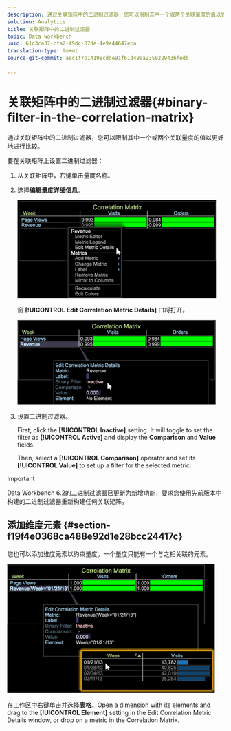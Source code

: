 ```yaml
---
description: 通过关联矩阵中的二进制过滤器，您可以限制其中一个或两个关联量度的值以更好地进行比较。
solution: Analytics
title: 关联矩阵中的二进制过滤器
topic: Data workbench
uuid: 61c3ca37-cfa2-49dc-87de-4e9a44647eca
translation-type: tm+mt
source-git-commit: aec1f7b14198cdde91f61d490a235022943bfedb

---
```



# 关联矩阵中的二进制过滤器{#binary-filter-in-the-correlation-matrix}

通过关联矩阵中的二进制过滤器，您可以限制其中一个或两个关联量度的值以更好地进行比较。

要在关联矩阵上设置二进制过滤器：

1. 从关联矩阵中，右键单击量度名称。
1. 选择&#x200B;**编辑量度详细信息**。

   ![](assets/correlation_matrix_binary_filter.png)

   窗 **[!UICONTROL Edit Correlation Metric Details]** 口将打开。

   ![](assets/correlation_matrix_metric_details.png)

1. 设置二进制过滤器。

   First, click the **[!UICONTROL Inactive]** setting. It will toggle to set the filter as **[!UICONTROL Active]** and display the **Comparison** and **Value** fields.

   Then, select a **[!UICONTROL Comparison]** operator and set its **[!UICONTROL Value]** to set up a filter for the selected metric.

>[!IMPORTANT]
>
>Data Workbench 6.2的二进制过滤器已更新为新增功能，要求您使用先前版本中构建的二进制过滤器重新构建任何关联矩阵。

## 添加维度元素 {#section-f19f4e0368ca488e92d1e28bcc24417c}

您也可以添加维度元素以约束量度。一个量度只能有一个与之相关联的元素。

![](assets/correlation_matrix_element.png)

在工作区中右键单击并选择&#x200B;**表格**。Open a dimension with its elements and drag to the **[!UICONTROL Element]** setting in the Edit Correlation Metric Details window, or drop on a metric in the Correlation Matrix.
